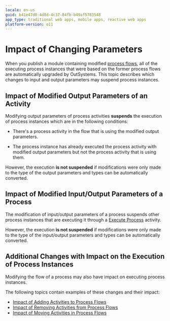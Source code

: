 ```yaml
---
locale: en-us
guid: b41e47d0-4d8d-4c37-84fb-b49af5783548
app_type: traditional web apps, mobile apps, reactive web apps
platform-version: o11
---
```


# Impact of Changing Parameters

When you publish a module containing modified [process flows](../process-flow/process-flow-editor.md), all of the executing process instances that were based on the former process flows are automatically upgraded by OutSystems. This topic describes which changes to input and output parameters may suspend process instances.


## Impact of Modified Output Parameters of an Activity

Modifying output parameters of process activities **suspends** the execution of process instances which are in the following conditions:

* There's a process activity in the flow that is using the modified output parameters.

* The process instance has already executed the process activity with modified output parameters but not the process activity that is using them.

However, the execution **is not suspended** if modifications were only made to the type of the output parameters and types can be automatically converted.


## Impact of Modified Input/Output Parameters of a Process

The modification of input/output parameters of a process suspends other process instances that are executing it through a [Execute Process](<../../../ref/lang/auto/Class.Execute Process.final.md>) activity.

However, the execution **is not suspended** if modifications were only made to the type of the input/output parameters and types can be automatically converted.


## Additional Changes with Impact on the Execution of Process Instances

Modifying the flow of a process may also have impact on executing process instances.

The following topics contain examples of these changes and their impact:

* [Impact of Adding Activities to Process Flows](impact-add-activities.md)
* [Impact of Removing Activities from Process Flows](impact-delete-activities.md)
* [Impact of Moving Activities in Process Flows](impact-move-activities.md)
